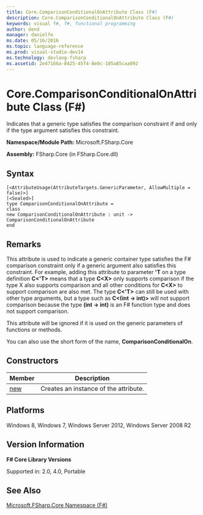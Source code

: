 ```yaml
---
title: Core.ComparisonConditionalOnAttribute Class (F#)
description: Core.ComparisonConditionalOnAttribute Class (F#)
keywords: visual f#, f#, functional programming
author: dend
manager: danielfe
ms.date: 05/16/2016
ms.topic: language-reference
ms.prod: visual-studio-dev14
ms.technology: devlang-fsharp
ms.assetid: 2e47166a-8425-45f4-8e0c-105a85caa092 
---
```


# Core.ComparisonConditionalOnAttribute Class (F#)

Indicates that a generic type satisfies the comparison constraint if and only if the type argument satisfies this constraint.

**Namespace/Module Path:** Microsoft.FSharp.Core

**Assembly:** FSharp.Core (in FSharp.Core.dll)


## Syntax

```
[<AttributeUsage(AttributeTargets.GenericParameter, AllowMultiple = false)>]
[<Sealed>]
type ComparisonConditionalOnAttribute =
class
new ComparisonConditionalOnAttribute : unit -> ComparisonConditionalOnAttribute
end
```

## Remarks
This attribute is used to indicate a generic container type satisfies the F# comparison constraint only if a generic argument also satisfies this constraint. For example, adding this attribute to parameter **'T** on a type definition **C&lt;'T&gt;** means that a type **C&lt;X&gt;** only supports comparison if the type X also supports comparison and all other conditions for **C&lt;X&gt;** to support comparison are also met. The type **C&lt;'T&gt;** can still be used with other type arguments, but a type such as **C&lt;(int -&gt; int)&gt;** will not support comparison because the type **(int -&gt; int)** is an F# function type and does not support comparison.

This attribute will be ignored if it is used on the generic parameters of functions or methods.

You can also use the short form of the name, **ComparisonConditionalOn**.


## Constructors


|Member|Description|
|------|-----------|
|[new](https://msdn.microsoft.com/library/bba363a1-dce7-4f58-82a9-f5edb3043b87)|Creates an instance of the attribute.|

## Platforms
Windows 8, Windows 7, Windows Server 2012, Windows Server 2008 R2


## Version Information
**F# Core Library Versions**

Supported in: 2.0, 4.0, Portable




## See Also
[Microsoft.FSharp.Core Namespace &#40;F&#35;&#41;](Microsoft.FSharp.Core-Namespace-%5BFSharp%5D.md)

